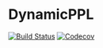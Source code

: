 # DynamicPPL

[![Build Status](https://travis-ci.com/TuringLang/DynamicPPL.jl.svg?branch=master)](https://travis-ci.com/TuringLang/DynamicPPL.jl)
[![Codecov](https://codecov.io/gh/TuringLang/DynamicPPL.jl/branch/master/graph/badge.svg)](https://codecov.io/gh/TuringLang/DynamicPPL.jl)
